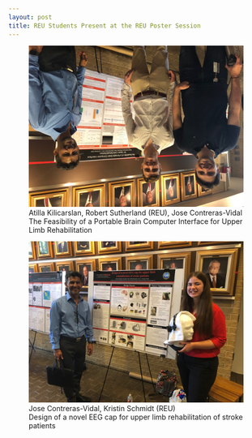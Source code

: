 ```yaml
---
layout: post
title: REU Students Present at the REU Poster Session
---
```

<figure class="post">
<img src="/photos/REU-Poster-1.jpg" style="transform: rotate(180deg);" >
<figcaption>Atilla Kilicarslan, Robert Sutherland (REU), Jose Contreras-Vidal<br>The Feasibility of a Portable Brain Computer Interface for Upper Limb Rehabilitation
</figcaption></figure>
<figure class="rpost">
<img src="/photos/REU-Poster-2.jpg" >
<figcaption>Jose Contreras-Vidal, Kristin Schmidt (REU)<br>Design of a novel EEG cap for upper limb rehabilitation of stroke patients
</figcaption></figure>
